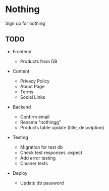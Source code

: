 # Nothing

Sign up for nothing

## TODO

- Frontend

  - Products from DB

- Content

  - Privacy Policy
  - About Page
  - Terms
  - Social Links

- Backend

  - Confirm email
  - Rename "nothingg"
  - Products table update (title, description)

- Testing

  - Migration for test db
  - Check test responses .expect
  - Add error testing
  - Cleaner tests

- Deploy

  - Update db password
